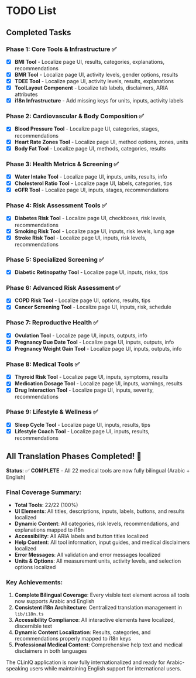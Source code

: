 # TODO List

## Completed Tasks

### Phase 1: Core Tools & Infrastructure ✅
- [x] **BMI Tool** - Localize page UI, results, categories, explanations, recommendations
- [x] **BMR Tool** - Localize page UI, activity levels, gender options, results
- [x] **TDEE Tool** - Localize page UI, activity levels, results, explanations
- [x] **ToolLayout Component** - Localize tab labels, disclaimers, ARIA attributes
- [x] **i18n Infrastructure** - Add missing keys for units, inputs, activity labels

### Phase 2: Cardiovascular & Body Composition ✅
- [x] **Blood Pressure Tool** - Localize page UI, categories, stages, recommendations
- [x] **Heart Rate Zones Tool** - Localize page UI, method options, zones, units
- [x] **Body Fat Tool** - Localize page UI, methods, categories, results

### Phase 3: Health Metrics & Screening ✅
- [x] **Water Intake Tool** - Localize page UI, inputs, units, results, info
- [x] **Cholesterol Ratio Tool** - Localize page UI, labels, categories, tips
- [x] **eGFR Tool** - Localize page UI, inputs, stages, recommendations

### Phase 4: Risk Assessment Tools ✅
- [x] **Diabetes Risk Tool** - Localize page UI, checkboxes, risk levels, recommendations
- [x] **Smoking Risk Tool** - Localize page UI, inputs, risk levels, lung age
- [x] **Stroke Risk Tool** - Localize page UI, inputs, risk levels, recommendations

### Phase 5: Specialized Screening ✅
- [x] **Diabetic Retinopathy Tool** - Localize page UI, inputs, risks, tips

### Phase 6: Advanced Risk Assessment ✅
- [x] **COPD Risk Tool** - Localize page UI, options, results, tips
- [x] **Cancer Screening Tool** - Localize page UI, inputs, risk, schedule

### Phase 7: Reproductive Health ✅
- [x] **Ovulation Tool** - Localize page UI, inputs, outputs, info
- [x] **Pregnancy Due Date Tool** - Localize page UI, inputs, outputs, info
- [x] **Pregnancy Weight Gain Tool** - Localize page UI, inputs, outputs, info

### Phase 8: Medical Tools ✅
- [x] **Thyroid Risk Tool** - Localize page UI, inputs, symptoms, results
- [x] **Medication Dosage Tool** - Localize page UI, inputs, warnings, results
- [x] **Drug Interaction Tool** - Localize page UI, inputs, severity, recommendations

### Phase 9: Lifestyle & Wellness ✅
- [x] **Sleep Cycle Tool** - Localize page UI, inputs, results, tips
- [x] **Lifestyle Coach Tool** - Localize page UI, inputs, results, recommendations

## All Translation Phases Completed! 🎉

**Status**: ✅ **COMPLETE** - All 22 medical tools are now fully bilingual (Arabic + English)

### Final Coverage Summary:
- **Total Tools**: 22/22 (100%)
- **UI Elements**: All titles, descriptions, inputs, labels, buttons, and results localized
- **Dynamic Content**: All categories, risk levels, recommendations, and explanations mapped to i18n
- **Accessibility**: All ARIA labels and button titles localized
- **Help Content**: All tool information, input guides, and medical disclaimers localized
- **Error Messages**: All validation and error messages localized
- **Units & Options**: All measurement units, activity levels, and selection options localized

### Key Achievements:
1. **Complete Bilingual Coverage**: Every visible text element across all tools now supports Arabic and English
2. **Consistent i18n Architecture**: Centralized translation management in `lib/i18n.ts`
3. **Accessibility Compliance**: All interactive elements have localized, discernible text
4. **Dynamic Content Localization**: Results, categories, and recommendations properly mapped to i18n keys
5. **Professional Medical Content**: Comprehensive help text and medical disclaimers in both languages

The CLinIQ application is now fully internationalized and ready for Arabic-speaking users while maintaining English support for international users.
